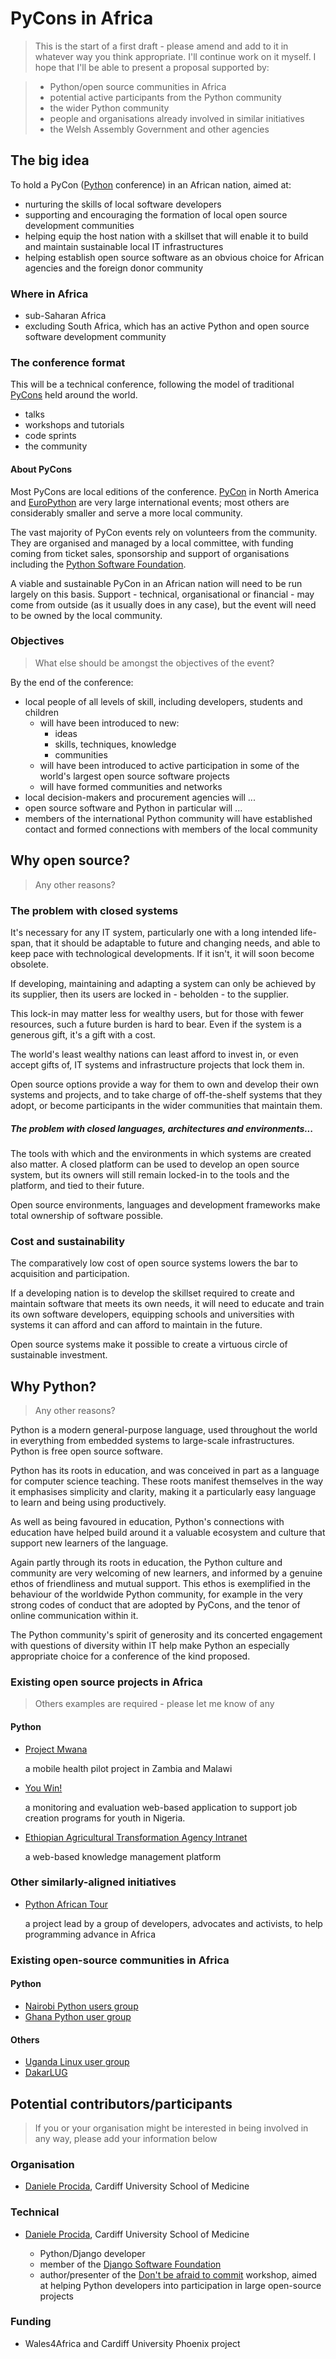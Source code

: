 # PyCons in Africa

> This is the start of a first draft - please amend and add to it in whatever way you think appropriate. I'll continue work on it myself. I hope that I'll be able to present a proposal supported by:

>   * Python/open source communities in Africa
>   * potential active participants from the Python community
>   * the wider Python community
>   * people and organisations already involved in similar initiatives
>   * the Welsh Assembly Government and other agencies


## The big idea

To hold a PyCon ([Python](http://www.python.org) conference) in an African nation, aimed at:

* nurturing the skills of local software developers
* supporting and encouraging the formation of local open source development communities
* helping equip the host nation with a skillset that will enable it to build and maintain sustainable local IT infrastructures
* helping establish open source software as an obvious choice for African agencies and the foreign donor community

### Where in Africa

* sub-Saharan Africa
* excluding South Africa, which has an active Python and open source software development community

### The conference format

This will be a technical conference, following the model of traditional [PyCons](http://www.pycon.org/) held around the world.

* talks
* workshops and tutorials
* code sprints
* the community

#### About PyCons

Most PyCons are local editions of the conference. [PyCon](https://us.pycon.org) in North America and [EuroPython](https://europython.eu) are very large international events; most others are considerably smaller and serve a more local community.

The vast majority of PyCon events rely on volunteers from the community. They are organised and managed by a local committee, with funding coming from ticket sales, sponsorship and support of organisations including the [Python Software Foundation](http://python.org/psf/).

A viable and sustainable PyCon in an African nation will need to be run largely on this basis. Support - technical, organisational or financial - may come from outside (as it usually does in any case), but the event will need to be owned by the local community.

### Objectives

> What else should be amongst the objectives of the event?

By the end of the conference:

* local people of all levels of skill, including developers, students and children
    * will have been introduced to new:
        * ideas
        * skills, techniques, knowledge
        * communities
    * will have been introduced to active participation in some of the world's largest open source software projects
    * will have formed communities and networks
* local decision-makers and procurement agencies will ...
* open source software and Python in particular will ...
* members of the international Python community will have established contact and formed connections with members of the local community

## Why open source?

> Any other reasons?

### The problem with closed systems

It's necessary for any IT system, particularly one with a long intended life-span, that it should be adaptable to future and changing needs, and able to keep pace with technological developments. If it isn't, it will soon become obsolete.

If developing, maintaining and adapting a system can only be achieved by its supplier, then its users are locked in - beholden - to the supplier.

This lock-in may matter less for wealthy users, but for those with fewer resources, such a future burden is hard to bear. Even if the system is a generous gift, it's a gift with a cost.

The world's least wealthy nations can least afford to invest in, or even accept gifts of, IT systems and infrastructure projects that lock them in.

Open source options provide a way for them to own and develop their own systems and projects, and to take charge of off-the-shelf systems that they adopt, or become participants in the wider communities that maintain them.

##### The problem with closed languages, architectures and environments...

The tools with which and the environments in which systems are created also matter. A closed platform can be used to develop an open source system, but its owners will still remain locked-in to the tools and the platform, and tied to their future.

Open source environments, languages and development frameworks make total ownership of software possible.

### Cost and sustainability

The comparatively low cost of open source systems lowers the bar to acquisition and participation.

If a developing nation is to develop the skillset required to create and maintain software that meets its own needs, it will need to educate and train its own software developers, equipping schools and universities with systems it can afford and can afford to maintain in the future.

Open source systems make it possible to create a virtuous circle of sustainable investment.

## Why Python?

> Any other reasons?

Python is a modern general-purpose language, used throughout the world in everything from embedded systems to large-scale infrastructures. Python is free open source software.

Python has its roots in education, and was conceived in part as a language for computer science teaching. These roots manifest themselves in the way it emphasises simplicity and clarity, making it a particularly easy language to learn and being using productively.

As well as being favoured in education, Python's connections with education have helped build around it a valuable ecosystem and culture that support new learners of the language.

Again partly through its roots in education, the Python culture and community are very welcoming of new learners, and informed by a genuine ethos of friendliness and mutual support. This ethos is exemplified in the behaviour of the worldwide Python community, for example in the very strong codes of conduct that are adopted by PyCons, and the tenor of online communication within it.

The Python community's spirit of generosity and its concerted engagement with questions of diversity within IT help make Python an especially appropriate choice for a conference of the kind proposed.

### Existing open source projects in Africa

> Others examples are required - please let me know of any

#### Python

* [Project Mwana](http://www.caktusgroup.com/case-study/project-mwana/)

    a mobile health pilot project in Zambia and Malawi

* [You Win!](http://www.aptivate.org/work/projects/youwin/)

    a monitoring and evaluation web-based application to support job creation
    programs for youth in Nigeria.

* [Ethiopian Agricultural Transformation Agency Intranet](http://www.aptivate.org/en/work/projects/ata-intranet/)

    a web-based knowledge management platform

### Other similarly-aligned initiatives

* [Python African Tour](http://www.pythonafricantour.com)

    a project lead by a group of developers, advocates and activists, to help
    programming advance in Africa

### Existing open-source communities in Africa

#### Python

* [Nairobi Python users group](https://groups.google.com/forum/#!forum/naipug)
* [Ghana Python user group](http://www.meetup.com/Ghanas-Python-User-Group/)

#### Others

* [Uganda Linux user group](http://www.linux.or.ug)
* [DakarLUG](http://blog.dakarlug.org)

## Potential contributors/participants

> If you or your organisation might be interested in being involved in any way, please add your information below

### Organisation

* [Daniele Procida](http://medicine.cardiff.ac.uk/person/mr-daniele-marco-procida/), Cardiff University School of Medicine

### Technical

* [Daniele Procida](http://medicine.cardiff.ac.uk/person/mr-daniele-marco-procida/), Cardiff University School of Medicine

    *   Python/Django developer
    *   member of the [Django Software Foundation](https://www.djangoproject.com/foundation/)
    *   author/presenter of the [Don't be afraid to commit](http://dont-be-afraid-to-commit.readthedocs.org/en/latest/) workshop, aimed at helping Python developers into participation in large open-source projects

### Funding

* Wales4Africa and Cardiff University Phoenix project
